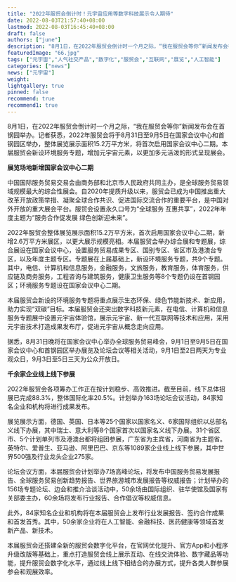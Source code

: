 ```yaml
---
title: "2022年服贸会倒计时！元宇宙应用等数字科技展示令人期待"
date: 2022-08-03T21:57:40+08:00
lastmod: 2022-08-03T16:45:40+08:00
draft: false
authors: ["june"]
description: "8月1日，在2022年服贸会倒计时一个月之际，“我在服贸会等你”新闻发布会在首钢园举办。"
featuredImage: "66.jpg"
tags: ["元宇宙","人气社交产品","数字化","服贸会","互联网","展览","人工智能"]
categories: ["news"]
news: ["元宇宙"]
weight: 
lightgallery: true
pinned: false
recommend: true
recommend1: true
---
```


8月1日，在2022年服贸会倒计时一个月之际，“我在服贸会等你”新闻发布会在首钢园举办。记者获悉，2022年服贸会将于8月31日至9月5日在国家会议中心和首钢园区举办，整体展览展示面积15.2万平方米，将首次启用国家会议中心二期。本届服贸会新设环境服务专题，增加元宇宙元素，以更加多元活泼的形式呈现展会。

**展览场地新增国家会议中心二期**

中国国际服务贸易交易会由商务部和北京市人民政府共同主办，是全球服务贸易领域规模最大的综合性展会。自2020年提质升级以来，服贸会已成为中国推出重大改革开放政策举措、凝聚全球合作共识、促进国际交流合作的重要平台，是中国对外开放的重大展会平台。服贸会设置永久口号为“全球服务 互惠共享”，2022年年度主题为“服务合作促发展 绿色创新迎未来”。

2022年服贸会整体展览展示面积15.2万平方米，首次启用国家会议中心二期，新增2.6万平方米展区，以更大展示规模亮相。本届服贸会举办综合展和专题展，综合展设在国家会议中心，设置服务贸易成果专区、国别专区、省区市及港澳台专区，以及年度主题专区。专题展在上届基础上，新设环境服务专题，共9个专题。其中，电信、计算机和信息服务，金融服务，文旅服务，教育服务，体育服务，供应链及商务服务，工程咨询与建筑服务，健康卫生服务等8个专题仍设在首钢园区；环境服务专题设在国家会议中心二期。

本届服贸会新设的环境服务专题将重点展示生态环保、绿色节能新技术、新应用，助力实现“双碳”目标。本届服贸会还突出数字科技新元素，在电信、计算机和信息服务专题展中设置元宇宙体验馆，展示元宇宙、新一代互联网等技术和应用，采用元宇宙技术打造成果发布厅，促进元宇宙从概念走向应用。

据悉，8月31日晚将在国家会议中心举办全球服务贸易峰会，9月1日至9月5日在国家会议中心和首钢园区举办展览及论坛会议等相关活动，9月1日至2日两天为专业观众日，9月3日至5日三天为公众开放日。

**千余家企业线上线下参展**

2022年服贸会各项筹办工作正在按计划稳步、高效推进。截至目前，线下总体招展已完成88.3%，整体国际化率20.5%。计划举办163场论坛会议活动，84家知名企业和机构将进行成果发布。

展览展示方面，德国、英国、日本等25个国家以国家名义、6家国际组织以总部名义线下办展，其中瑞士、意大利等8个国家首次以国家名义线下办展。31个省区市、5个计划单列市及港澳台都将组团参展，广东省为主宾省，河南省为主题省。英特尔、爱普生、亚马逊、阿里巴巴、京东等1089家企业线上线下参展，其中世界500强及行业龙头企业275家。

论坛会议方面，本届服贸会计划举办7场高峰论坛，将发布中国服务贸易发展报告、全球服务贸易创新趋势报告、世界旅游城市发展报告等权威报告；计划举办的156场专题论坛、边会和推介洽谈活动中，50余场由国际组织、驻华使馆及国家有关部委主办，60余场将发布行业报告、合作倡议等权威信息。

此外，84家知名企业和机构将在本届服贸会上发布行业发展报告、签约合作成果和首发首秀。其中，50余家企业将在人工智能、金融科技、医药健康等领域首发新产品、新技术。

本届服贸会还搭建全新的服贸会数字化平台，在官网优化提升、官方App和小程序升级改版等基础上，重点打造服贸会线上展示互动、在线交流体验、数字藏品等功能，提升服贸会数字化水平，通过线上线下相结合的办展方式，提升各类人群参展参会和观展效率。